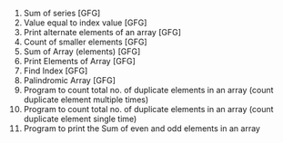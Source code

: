 1) Sum of series [GFG]
2) Value equal to index value [GFG]
3) Print alternate elements of an array [GFG]
4) Count of smaller elements [GFG]
5) Sum of Array (elements) [GFG]
6) Print Elements of Array [GFG]
7) Find Index [GFG]
8) Palindromic Array [GFG]
9) Program to count total no. of duplicate elements in an array (count duplicate element multiple times)
10) Program to count total no. of duplicate elements in an array (count duplicate element single time)
11) Program to print the Sum of even and odd elements in an array
